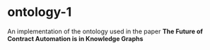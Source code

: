 # ontology-1
An implementation of the ontology used in the paper **The Future of Contract Automation is in Knowledge Graphs**
